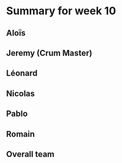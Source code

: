 # Summary for week 10


## Aloïs 



## Jeremy (Crum Master)



## Léonard 



## Nicolas 



## Pablo 



## Romain 




## Overall team


